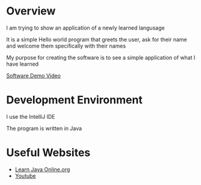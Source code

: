 # Overview

I am trying to show an application of a newly learned langusage

It is a simple Hello world program that greets the user, ask for their name and welcome them specifically with their names

My purpose for creating the software is to see a simple application of what I have learned

[Software Demo Video](https://youtu.be/dHBGuURI0xI)

# Development Environment

I use the IntelliJ IDE

The program is written in Java

# Useful Websites


* [Learn Java Online.org](https://www.learnjavaonline.org/)
* [Youtube](https://youtu.be/eIrMbAQSU34)
